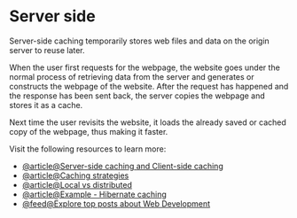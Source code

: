 # Server side

Server-side caching temporarily stores web files and data on the origin server to reuse later.

When the user first requests for the webpage, the website goes under the normal process of retrieving data from the server and generates or constructs the webpage of the website. After the request has happened and the response has been sent back, the server copies the webpage and stores it as a cache.

Next time the user revisits the website, it loads the already saved or cached copy of the webpage, thus making it faster.

Visit the following resources to learn more:

- [@article@Server-side caching and Client-side caching](https://www.codingninjas.com/codestudio/library/server-side-caching-and-client-side-caching)
- [@article@Caching strategies](https://medium.com/@genchilu/cache-strategy-in-backend-d0baaacd2d79)
- [@article@Local vs distributed](https://redis.io/glossary/distributed-caching/)
- [@article@Example - Hibernate caching](https://medium.com/@himani.prasad016/caching-in-hibernate-3ad4f479fcc0)
- [@feed@Explore top posts about Web Development](https://app.daily.dev/tags/webdev?ref=roadmapsh)
